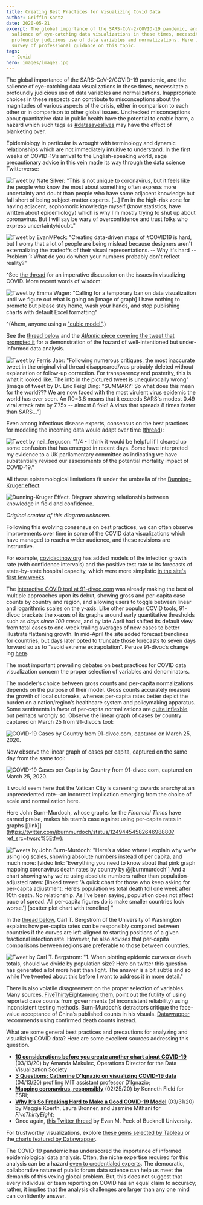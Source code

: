```yaml
---
title: Creating Best Practices for Visualizing Covid Data
author: Griffin Kantz
date: 2020-05-21
excerpt: The global importance of the SARS-CoV-2/COVID-19 pandemic, and the
  salience of eye-catching data visualizations in these times, necessitate a
  profoundly judicious use of data variables and normalizations. Here is a
  survey of professional guidance on this topic.
tags:
  - Covid
hero: images/image2.jpg
---
```

The global importance of the SARS-CoV-2/COVID-19 pandemic, and the salience of eye-catching data visualizations in these times, necessitate a profoundly judicious use of data variables and normalizations. Inappropriate choices in these respects can contribute to misconceptions about the magnitudes of various aspects of the crisis, either in comparison to each other or in comparison to other global issues. Unchecked misconceptions about quantitative data in public health have the potential to enable harm, a hazard which such tags as [\#datasaveslives](https://twitter.com/hashtag/datasaveslives?lang=en) may have the effect of blanketing over.

Epidemiology in particular is wrought with terminology and dynamic relationships which are not immediately intuitive to understand. In the first weeks of COVID-19’s arrival to the English-speaking world, sage precautionary advice in this vein made its way through the data science Twitterverse:

![Tweet by Nate Silver: "This is not unique to coronavirus, but it feels like the people who know the *most* about something often express more uncertainty and doubt than people who have some adjacent knowledge but fall short of  being subject-matter experts. [...] I'm in the high-risk zone for having adjacent, sophomoric knowledge myself (know statistics, have written about epidemiology) which is why I'm mostly trying to shut up about coronavirus. But I will say be wary of overconfidence and trust folks who express uncertainty/doubt."](images/screen-shot-2020-05-19-at-6.40.06-am.png "tweet0")

![Tweet by EvanMPeck: "Creating data-driven maps of #COVID19 is hard, but I worry that a lot of people are being mislead because designers aren't externalizing the tradeoffs of their visual representations.  -- Why it's hard -- Problem 1: What do you do when your numbers probably don't reflect reality?"](images/screen-shot-2020-05-19-at-6.44.15-am.png "tweet1")

^See [the thread](https://twitter.com/EvanMPeck/status/1235568532840120321) for an imperative discussion on the issues in visualizing COVID. More recent words of wisdom:

![Tweet by Emma Wager: "Calling for a temporary ban on data visualization until we figure out what is going on [image of graph] I have nothing to promote but please stay home, wash your hands, and stop publishing charts with default Excel formatting"](images/screen-shot-2020-05-19-at-6.44.32-am.png "tweet3")

^(Ahem, anyone using a ["cubic model"](https://twitter.com/bencasselman/status/1258136404363808769).)

See the [thread below](https://twitter.com/ferrisjabr/status/1221145299084726273) and the [*Atlantic* piece covering the tweet that prompted it](https://www.theatlantic.com/technology/archive/2020/01/china-coronavirus-twitter/605644/) for a demonstration of the hazard of well-intentioned but under-informed data analysis.

![Tweet by Ferris Jabr: "Following numerous critiques, the most inaccurate tweet in the original viral thread disappeared/was probably deleted without explanation or follow-up correction. For transparency and posterity, this is what it looked like.  The info in the pictured tweet is unequivocally wrong" [image of tweet by Dr. Eric Feigl Ding: "SUMMARY: So what does this mean for the world??? We are now faced with the most virulent virus epidemic the world has ever seen. An R0=3.8 means that it exceeds SARS's modest 0.49 viral attack rate by 7.75x -- almost 8 fold! A virus that spreads 8 times faster than SARS..."]](images/screen-shot-2020-05-19-at-6.44.47-am.png "tweet4")

Even among infectious disease experts, consensus on the best practices for modeling the incoming data would adapt over time ([thread](https://twitter.com/neil_ferguson/status/1243294815200124928)):

![Tweet by neil_ferguson: "1/4 - I think it would be helpful if I cleared up some confusion that has emerged in recent days. Some have interpreted my evidence to a UK parliamentary committee as indicating we have substantially revised our assessments of the potential mortality impact of COVID-19."](images/screen-shot-2020-05-19-at-6.45.02-am.png "tweet5")

All these epistemological limitations fit under the umbrella of the [Dunning-Kruger effect](https://en.wikipedia.org/wiki/Dunning%E2%80%93Kruger_effect):

![Dunning-Kruger Effect. Diagram showing relationship between knowledge in field and confidence.](images/image1.jpg "Dunning-Kruger")

*Original creator of this diagram unknown.*

Following this evolving consensus on best practices, we can often observe improvements over time in some of the COVID data visualizations which have managed to reach a wider audience, and these revisions are instructive.

For example, [covidactnow.org](https://covidactnow.org/) has added models of the infection growth rate (with confidence intervals) and the positive test rate to its forecasts of state-by-state hospital capacity, which were more simplistic [in the site's first few weeks](https://web.archive.org/web/20200327060650/http:/www.covidactnow.org/state/NY).

The [interactive COVID tool at 91-divoc.com](http://91-divoc.com/pages/covid-visualization/) was already making the best of multiple approaches upon its debut, showing gross and per-capita case counts by country and region, and allowing users to toggle between linear and logarithmic scales on the y-axis. Like other popular COVID tools, 91-divoc brackets the x-axes of its graphs around early quantitative thresholds such as *days since 100 cases*, and by late April had shifted its default view from total cases to one-week trailing averages of new cases to better illustrate flattening growth. In mid-April the site added forecast trendlines for countries, but days later opted to truncate those forecasts to seven days forward so as to “avoid extreme extrapolation”. Peruse 91-divoc’s change log [here](http://91-divoc.com/pages/covid-visualization/changes.html).

The most important prevailing debates on best practices for COVID data visualization concern the proper selection of variables and denominators.

The modeler’s choice between gross counts and per-capita normalizations depends on the purpose of their model. Gross counts accurately measure the growth of local outbreaks, whereas per-capita rates better depict the burden on a nation/region’s healthcare system and policymaking apparatus. Some sentiments in favor of per-capita normalizations are [quite inflexble](https://twitter.com/NateSilver538/status/1245132431818178561), but perhaps wrongly so. Observe the linear graph of cases by country captured on March 25 from 91-divoc’s tool:

![COVID-19 Cases by Country from 91-divoc.com, captured on March 25, 2020.](images/image2.jpg "COVID-19 Cases by Country from 91-divoc.com, captured on March 25, 2020.")

Now observe the linear graph of cases per capita, captured on the same day from the same tool:

![COVID-19 Cases per Capita by Country from 91-divoc.com, captured on March 25, 2020.](images/image3.jpg "COVID-19 Cases per Capita by Country from 91-divoc.com, captured on March 25, 2020.")

It would seem here that the Vatican City is careening towards anarchy at an unprecedented rate--an incorrect implication emerging from the choice of scale and normalization here.

Here John Burn-Murdoch, whose graphs for the *Financial Times* have earned praise, makes his team’s case against using per-capita rates in graphs \[[link]](https://twitter.com/jburnmurdoch/status/1249445458264698880?ref_src=twsrc%5Etfw):

![Tweets by John Burn-Murdoch: "Here’s a video where I explain why we’re using log scales, showing absolute numbers instead of per capita, and much more: [video link: 'Everything you need to know about that pink graph mapping coronavirus death rates by country by @jburnmurdoch'] And a chart showing why we're using absolute numbers rather than population-adjusted rates: [linked tweet: 'A quick chart for those who keep asking for per-capita adjustment:  Here’s population vs total death toll one week after 10th death.  No relationship.  As I’ve been saying, population does not affect pace of spread. All per-capita figures do is make smaller countries look worse.'] [scatter plot chart with trendline] "](images/screen-shot-2020-05-19-at-6.48.50-am.png "tweet05")

In the [thread below](https://twitter.com/CT_Bergstrom/status/1249930293928030209), Carl T. Bergstrom of the University of Washington explains how per-capita rates *can* be responsibly compared between countries if the curves are left-aligned to starting positions of a given fractional infection rate. However, he also advises that per-capita comparisons between regions are preferable to those between countries.

![Tweet by Carl T. Bergstrom: "1. When plotting epidemic curves or death totals, should we divide by population size? Here on twitter this question has generated a lot more heat than light.   The answer is a bit subtle and so while I’ve tweeted about this before I want to address it in more detail."](images/screen-shot-2020-05-19-at-6.50.42-am.png "tweet06")

There is also volatile disagreement on the proper selection of variables. Many sources,[ FiveThirtyEight](https://fivethirtyeight.com/features/coronavirus-case-counts-are-meaningless/)[among them](https://fivethirtyeight.com/features/coronavirus-case-counts-are-meaningless/), point out the futility of using reported case counts from governments (of inconsistent reliability) using inconsistent testing methods. Burn-Murdoch’s detractors critique the face-value acceptance of China’s published counts in his visuals. [Datawrapper](https://blog.datawrapper.de/coronaviruscharts/) recommends using confirmed death counts instead.

What are some general best practices and precautions for analyzing and visualizing COVID data? Here are some excellent sources addressing this question.

* **[10 considerations before you create another chart about COVID-19](https://www.tableau.com/about/blog/2020/3/ten-considerations-you-create-another-chart-about-covid-19)** (03/13/20) by Amanda Makulec, Operations Director for the Data Visualization Societ[](http://news.mit.edu/2020/catherine-dignazio-visualizing-covid-19-data-0414)y
* **[3 Questions: Catherine D’Ignazio on visualizing COVID-19 data](http://news.mit.edu/2020/catherine-dignazio-visualizing-covid-19-data-0414)** (04/13/20) profiling MIT assistant professor D’Ignazio;[](https://www.esri.com/arcgis-blog/products/product/mapping/mapping-coronavirus-responsibly/)
* **[Mapping coronavirus, responsibly](https://www.esri.com/arcgis-blog/products/product/mapping/mapping-coronavirus-responsibly/)** (02/25/20) by Kenneth Field for ESRI;
* **[Why It’s So Freaking Hard to Make a Good COVID-19 Model](https://fivethirtyeight.com/features/why-its-so-freaking-hard-to-make-a-good-covid-19-model/)** (03/31/20) by Maggie Koerth, Laura Bronner, and Jasmine Mithani for *FiveThirtyEight*;
* Once again, [this Twitter thread](https://twitter.com/EvanMPeck/status/1235568532840120321) by Evan M. Peck of Bucknell University.

For trustworthy visualizations, explore [these gems selected by Tableau](https://www.tableau.com/about/blog/2020/4/most-interesting-data-vizzes-covid-19-weve-seen-media-so-far) or the[ charts featured by Datawrapper](https://blog.datawrapper.de/coronaviruscharts/).

The COVID-19 pandemic has underscored the importance of informed epidemiological data analysis. Often, the niche expertise required for this analysis can be a hazard [even to credentialed experts](https://twitter.com/ferrisjabr/status/1221146622341443584). The democratic, collaborative nature of public forum data science can help us meet the demands of this vexing global problem. But, this does not suggest that every individual or team reporting on COVID has an equal claim to accuracy; rather, it implies that the analysis challenges are larger than any one mind can confidently answer.